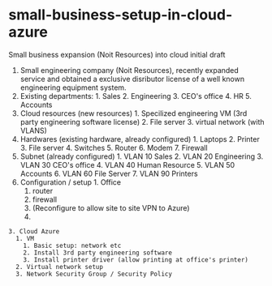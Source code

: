 # small-business-setup-in-cloud-azure

Small business expansion (Noit Resources) into cloud
initial draft
  1. Small engineering company (Noit Resources), recently expanded service and obtained a exclusive disributor license of a well      known engineering equipment system.
  2. Existing departments:
    1. Sales
    2. Engineering
    3. CEO's office
    4. HR
    5. Accounts
  3. Cloud resources (new resources)
    1. Specilized engineering VM (3rd party engineering software license)
    2. File server
    3. virtual network (with VLANS)    
  5. Hardwares (existing hardware, already configured)
    1. Laptops
    2. Printer
    3. File server
    4. Switches
    5. Router
    6. Modem
    7. Firewall 
  7. Subnet (already configured)
    1. VLAN 10 Sales
    2. VLAN 20 Engineering
    3. VLAN 30 CEO's office
    4. VLAN 40 Human Resource
    5. VLAN 50 Accounts
    6. VLAN 60 File Server
    7. VLAN 90 Printers
  8. Configuration / setup
    1. Office
      1. router
      2. firewall
        1. (Reconfigure to allow site to site VPN to Azure)
      3. 
    3. Cloud Azure
      1. VM
        1. Basic setup: network etc
        2. Install 3rd party engineering software
        3. Install printer driver (allow printing at office's printer)
      2. Virtual network setup
      3. Network Security Group / Security Policy
